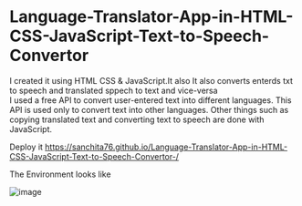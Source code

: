 # Language-Translator-App-in-HTML-CSS-JavaScript-Text-to-Speech-Convertor
I created it using HTML CSS & JavaScript.It also It also converts enterds txt to speech and translated sppech to text and vice-versa<br>
I used a free API to convert user-entered text into different languages.
This API is used only to convert text into other languages. Other things such as copying translated text and converting text to speech are done with JavaScript.

Deploy it https://sanchita76.github.io/Language-Translator-App-in-HTML-CSS-JavaScript-Text-to-Speech-Convertor-/

The Environment looks like 

![image](https://github.com/user-attachments/assets/800dba7e-77ec-4826-9181-52543eecc08b)

